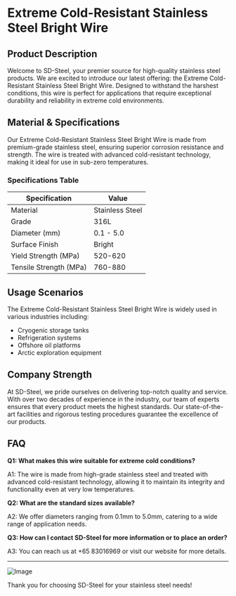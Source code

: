 # Extreme Cold-Resistant Stainless Steel Bright Wire

## Product Description

Welcome to SD-Steel, your premier source for high-quality stainless steel products. We are excited to introduce our latest offering: the Extreme Cold-Resistant Stainless Steel Bright Wire. Designed to withstand the harshest conditions, this wire is perfect for applications that require exceptional durability and reliability in extreme cold environments.

## Material & Specifications

Our Extreme Cold-Resistant Stainless Steel Bright Wire is made from premium-grade stainless steel, ensuring superior corrosion resistance and strength. The wire is treated with advanced cold-resistant technology, making it ideal for use in sub-zero temperatures.

### Specifications Table

| Specification | Value         |
|---------------|---------------|
| Material      | Stainless Steel |
| Grade         | 316L          |
| Diameter (mm) | 0.1 - 5.0     |
| Surface Finish| Bright        |
| Yield Strength (MPa)| 520-620   |
| Tensile Strength (MPa)| 760-880 |

## Usage Scenarios

The Extreme Cold-Resistant Stainless Steel Bright Wire is widely used in various industries including:

- Cryogenic storage tanks
- Refrigeration systems
- Offshore oil platforms
- Arctic exploration equipment

## Company Strength

At SD-Steel, we pride ourselves on delivering top-notch quality and service. With over two decades of experience in the industry, our team of experts ensures that every product meets the highest standards. Our state-of-the-art facilities and rigorous testing procedures guarantee the excellence of our products.

## FAQ

**Q1: What makes this wire suitable for extreme cold conditions?**

A1: The wire is made from high-grade stainless steel and treated with advanced cold-resistant technology, allowing it to maintain its integrity and functionality even at very low temperatures.

**Q2: What are the standard sizes available?**

A2: We offer diameters ranging from 0.1mm to 5.0mm, catering to a wide range of application needs.

**Q3: How can I contact SD-Steel for more information or to place an order?**

A3: You can reach us at +65 83016969 or visit our website for more details.

---

![Image](https://github.com/user-attachments/assets/2567258e-e124-4816-932d-1809bd27ef0b)

Thank you for choosing SD-Steel for your stainless steel needs!